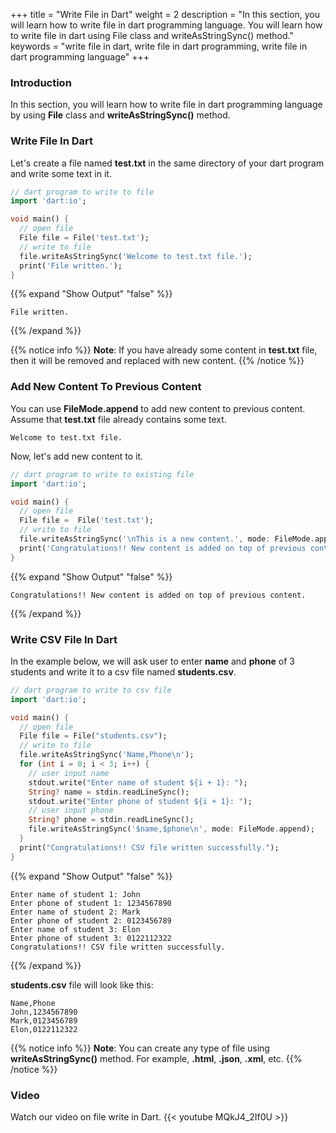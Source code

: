 +++
title = "Write File in Dart"
weight = 2
description = "In this section, you will learn how to write file in dart programming language. You will learn how to write file in dart using File class and writeAsStringSync() method."
keywords = "write file in dart, write file in dart programming, write file in dart programming language"
+++

### Introduction
In this section, you will learn how to write file in dart programming language by using **File** class and **writeAsStringSync()** method.

### Write File In Dart
Let's create a file named **test.txt** in the same directory of your dart program and write some text in it.

```dart
// dart program to write to file
import 'dart:io';

void main() {
  // open file
  File file = File('test.txt');
  // write to file
  file.writeAsStringSync('Welcome to test.txt file.');
  print('File written.');
}
```

{{% expand "Show Output" "false" %}}
````plaintext
File written.
````
{{% /expand %}}

{{% notice info %}}
**Note**: If you have already some content in **test.txt** file, then it will be removed and replaced with new content.
{{% /notice %}}

### Add New Content To Previous Content 
You can use **FileMode.append** to add new content to previous content. Assume that **test.txt** file already contains some text.
```text
Welcome to test.txt file.
```

Now, let's add new content to it.

```dart
// dart program to write to existing file
import 'dart:io';

void main() {
  // open file
  File file =  File('test.txt');
  // write to file
  file.writeAsStringSync('\nThis is a new content.', mode: FileMode.append);
  print('Congratulations!! New content is added on top of previous content.');
}
```

{{% expand "Show Output" "false" %}}
````plaintext
Congratulations!! New content is added on top of previous content.
````
{{% /expand %}}


### Write CSV File In Dart
In the example below, we will ask user to enter **name** and **phone** of 3 students and write it to a csv file named **students.csv**.

```dart
// dart program to write to csv file
import 'dart:io';

void main() {
  // open file
  File file = File("students.csv");
  // write to file
  file.writeAsStringSync('Name,Phone\n');
  for (int i = 0; i < 3; i++) {
    // user input name
    stdout.write("Enter name of student ${i + 1}: ");
    String? name = stdin.readLineSync();
    stdout.write("Enter phone of student ${i + 1}: ");
    // user input phone
    String? phone = stdin.readLineSync();
    file.writeAsStringSync('$name,$phone\n', mode: FileMode.append);
  }
  print("Congratulations!! CSV file written successfully.");
}
```

{{% expand "Show Output" "false" %}}
````plaintext
Enter name of student 1: John 
Enter phone of student 1: 1234567890
Enter name of student 2: Mark
Enter phone of student 2: 0123456789
Enter name of student 3: Elon
Enter phone of student 3: 0122112322
Congratulations!! CSV file written successfully.
````
{{% /expand %}}

**students.csv** file will look like this:

```text
Name,Phone
John,1234567890
Mark,0123456789
Elon,0122112322
```

{{% notice info %}}
**Note**: You can create any type of file using **writeAsStringSync()** method. For example, **.html**, **.json**, **.xml**, etc.
{{% /notice %}}

### Video
Watch our video on file write in Dart.
{{< youtube MQkJ4_2If0U >}}